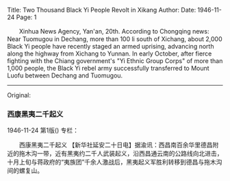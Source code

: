 Title: Two Thousand Black Yi People Revolt in Xikang
Author:
Date: 1946-11-24
Page: 1

　　Xinhua News Agency, Yan'an, 20th. According to Chongqing news: Near Tuomugou in Dechang, more than 100 li south of Xichang, about 2,000 Black Yi people have recently staged an armed uprising, advancing north along the highway from Xichang to Yunnan. In early October, after fierce fighting with the Chiang government's "Yi Ethnic Group Corps" of more than 1,000 people, the Black Yi rebel army successfully transferred to Mount Luofu between Dechang and Tuomugou.



<hr /> 

Original: 


### 西康黑夷二千起义

1946-11-24
第1版()
专栏：

　　西康黑夷二千起义
    【新华社延安二十日电】据渝讯：西昌南百余华里德昌附近的拖木沟一带，近有黑夷约二千人武装起义，沿西昌通云南的公路线向北进击，十月上旬与蒋政府的“夷族团”千余人激战后，黑夷起义军胜利转移到德昌与拖木沟间的螺复山。
